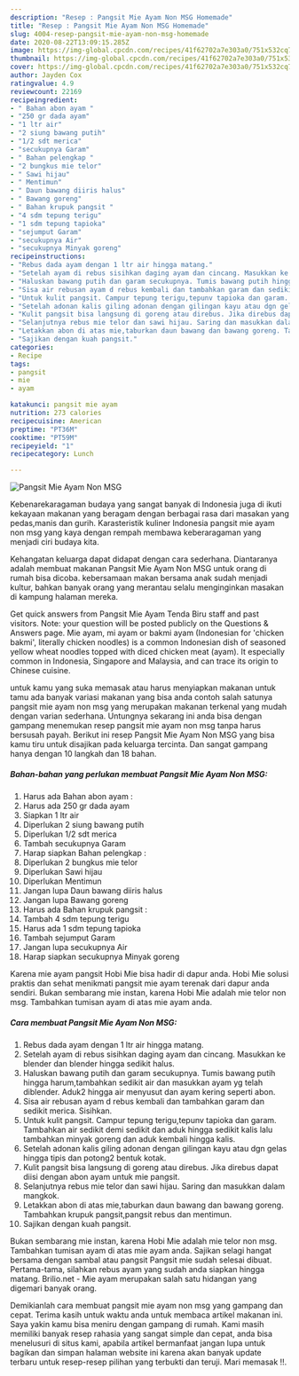 ```yaml
---
description: "Resep : Pangsit Mie Ayam Non MSG Homemade"
title: "Resep : Pangsit Mie Ayam Non MSG Homemade"
slug: 4004-resep-pangsit-mie-ayam-non-msg-homemade
date: 2020-08-22T13:09:15.285Z
image: https://img-global.cpcdn.com/recipes/41f62702a7e303a0/751x532cq70/pangsit-mie-ayam-non-msg-foto-resep-utama.jpg
thumbnail: https://img-global.cpcdn.com/recipes/41f62702a7e303a0/751x532cq70/pangsit-mie-ayam-non-msg-foto-resep-utama.jpg
cover: https://img-global.cpcdn.com/recipes/41f62702a7e303a0/751x532cq70/pangsit-mie-ayam-non-msg-foto-resep-utama.jpg
author: Jayden Cox
ratingvalue: 4.9
reviewcount: 22169
recipeingredient:
- " Bahan abon ayam "
- "250 gr dada ayam"
- "1 ltr air"
- "2 siung bawang putih"
- "1/2 sdt merica"
- "secukupnya Garam"
- " Bahan pelengkap "
- "2 bungkus mie telor"
- " Sawi hijau"
- " Mentimun"
- " Daun bawang diiris halus"
- " Bawang goreng"
- " Bahan krupuk pangsit "
- "4 sdm tepung terigu"
- "1 sdm tepung tapioka"
- "sejumput Garam"
- "secukupnya Air"
- "secukupnya Minyak goreng"
recipeinstructions:
- "Rebus dada ayam dengan 1 ltr air hingga matang."
- "Setelah ayam di rebus sisihkan daging ayam dan cincang. Masukkan ke blender dan blender hingga sedikit halus."
- "Haluskan bawang putih dan garam secukupnya. Tumis bawang putih hingga harum,tambahkan sedikit air dan masukkan ayam yg telah diblender. Aduk2 hingga air menyusut dan ayam kering seperti abon."
- "Sisa air rebusan ayam d rebus kembali dan tambahkan garam dan sedikit merica. Sisihkan."
- "Untuk kulit pangsit. Campur tepung terigu,tepunv tapioka dan garam. Tambahkan air sedikit demi sedikit dan aduk hingga sedikit kalis lalu tambahkan minyak goreng dan aduk kembali hingga kalis."
- "Setelah adonan kalis giling adonan dengan gilingan kayu atau dgn gelas hingga tipis dan potong2 bentuk kotak."
- "Kulit pangsit bisa langsung di goreng atau direbus. Jika direbus dapat diisi dengan abon ayam untuk mie pangsit."
- "Selanjutnya rebus mie telor dan sawi hijau. Saring dan masukkan dalam mangkok."
- "Letakkan abon di atas mie,taburkan daun bawang dan bawang goreng. Tambahkan krupuk pangsit,pangsit rebus dan mentimun."
- "Sajikan dengan kuah pangsit."
categories:
- Recipe
tags:
- pangsit
- mie
- ayam

katakunci: pangsit mie ayam 
nutrition: 273 calories
recipecuisine: American
preptime: "PT36M"
cooktime: "PT59M"
recipeyield: "1"
recipecategory: Lunch

---
```



![Pangsit Mie Ayam Non MSG](https://img-global.cpcdn.com/recipes/41f62702a7e303a0/751x532cq70/pangsit-mie-ayam-non-msg-foto-resep-utama.jpg)

Kebenarekaragaman budaya yang sangat banyak di Indonesia juga di ikuti kekayaan makanan yang beragam dengan berbagai rasa dari masakan yang pedas,manis dan gurih. Karasteristik kuliner Indonesia pangsit mie ayam non msg yang kaya dengan rempah membawa keberaragaman yang menjadi ciri budaya kita.


Kehangatan keluarga dapat didapat dengan cara sederhana. Diantaranya adalah membuat makanan Pangsit Mie Ayam Non MSG untuk orang di rumah bisa dicoba. kebersamaan makan bersama anak sudah menjadi kultur, bahkan banyak orang yang merantau selalu menginginkan masakan di kampung halaman mereka.

Get quick answers from Pangsit Mie Ayam Tenda Biru staff and past visitors. Note: your question will be posted publicly on the Questions &amp; Answers page. Mie ayam, mi ayam or bakmi ayam (Indonesian for &#39;chicken bakmi&#39;, literally chicken noodles) is a common Indonesian dish of seasoned yellow wheat noodles topped with diced chicken meat (ayam). It especially common in Indonesia, Singapore and Malaysia, and can trace its origin to Chinese cuisine.

untuk kamu yang suka memasak atau harus menyiapkan makanan untuk tamu ada banyak variasi makanan yang bisa anda contoh salah satunya pangsit mie ayam non msg yang merupakan makanan terkenal yang mudah dengan varian sederhana. Untungnya sekarang ini anda bisa dengan gampang menemukan resep pangsit mie ayam non msg tanpa harus bersusah payah.
Berikut ini resep Pangsit Mie Ayam Non MSG yang bisa kamu tiru untuk disajikan pada keluarga tercinta. Dan sangat gampang hanya dengan 10 langkah dan 18 bahan.


<!--inarticleads1-->

##### Bahan-bahan yang perlukan membuat Pangsit Mie Ayam Non MSG:

1. Harus ada  Bahan abon ayam :
1. Harus ada 250 gr dada ayam
1. Siapkan 1 ltr air
1. Diperlukan 2 siung bawang putih
1. Diperlukan 1/2 sdt merica
1. Tambah secukupnya Garam
1. Harap siapkan  Bahan pelengkap :
1. Diperlukan 2 bungkus mie telor
1. Diperlukan  Sawi hijau
1. Diperlukan  Mentimun
1. Jangan lupa  Daun bawang diiris halus
1. Jangan lupa  Bawang goreng
1. Harus ada  Bahan krupuk pangsit :
1. Tambah 4 sdm tepung terigu
1. Harus ada 1 sdm tepung tapioka
1. Tambah sejumput Garam
1. Jangan lupa secukupnya Air
1. Harap siapkan secukupnya Minyak goreng


Karena mie ayam pangsit Hobi Mie bisa hadir di dapur anda. Hobi Mie solusi praktis dan sehat menikmati pangsit mie ayam terenak dari dapur anda sendiri. Bukan sembarang mie instan, karena Hobi Mie adalah mie telor non msg. Tambahkan tumisan ayam di atas mie ayam anda. 

<!--inarticleads2-->

##### Cara membuat  Pangsit Mie Ayam Non MSG:

1. Rebus dada ayam dengan 1 ltr air hingga matang.
1. Setelah ayam di rebus sisihkan daging ayam dan cincang. Masukkan ke blender dan blender hingga sedikit halus.
1. Haluskan bawang putih dan garam secukupnya. Tumis bawang putih hingga harum,tambahkan sedikit air dan masukkan ayam yg telah diblender. Aduk2 hingga air menyusut dan ayam kering seperti abon.
1. Sisa air rebusan ayam d rebus kembali dan tambahkan garam dan sedikit merica. Sisihkan.
1. Untuk kulit pangsit. Campur tepung terigu,tepunv tapioka dan garam. Tambahkan air sedikit demi sedikit dan aduk hingga sedikit kalis lalu tambahkan minyak goreng dan aduk kembali hingga kalis.
1. Setelah adonan kalis giling adonan dengan gilingan kayu atau dgn gelas hingga tipis dan potong2 bentuk kotak.
1. Kulit pangsit bisa langsung di goreng atau direbus. Jika direbus dapat diisi dengan abon ayam untuk mie pangsit.
1. Selanjutnya rebus mie telor dan sawi hijau. Saring dan masukkan dalam mangkok.
1. Letakkan abon di atas mie,taburkan daun bawang dan bawang goreng. Tambahkan krupuk pangsit,pangsit rebus dan mentimun.
1. Sajikan dengan kuah pangsit.


Bukan sembarang mie instan, karena Hobi Mie adalah mie telor non msg. Tambahkan tumisan ayam di atas mie ayam anda. Sajikan selagi hangat bersama dengan sambal atau pangsit Pangsit mie sudah selesai dibuat. Pertama-tama, silahkan rebus ayam yang sudah anda siapkan hingga matang. Brilio.net - Mie ayam merupakan salah satu hidangan yang digemari banyak orang. 

Demikianlah cara membuat pangsit mie ayam non msg yang gampang dan cepat. Terima kasih untuk waktu anda untuk membaca artikel makanan ini. Saya yakin kamu bisa meniru dengan gampang di rumah. Kami masih memiliki banyak resep rahasia yang sangat simple dan cepat, anda bisa menelusuri di situs kami, apabila artikel bermanfaat jangan lupa untuk bagikan dan simpan halaman website ini karena akan banyak update terbaru untuk resep-resep pilihan yang terbukti dan teruji. Mari memasak !!. 
